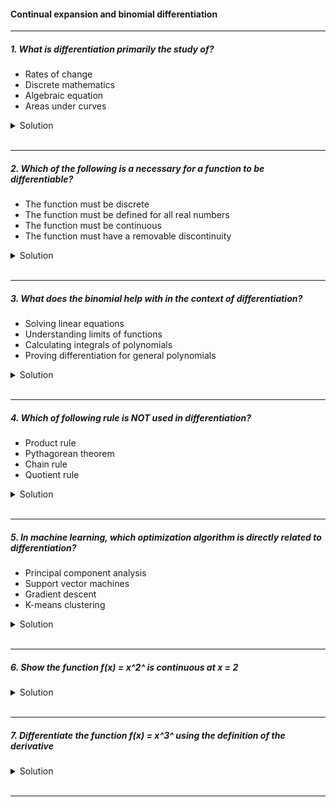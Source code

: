 #### Continual expansion and binomial differentiation

---

##### 1. What is differentiation primarily the study of?

- Rates of change
- Discrete mathematics
- Algebraic equation
- Areas under curves

<details>
  <summary>Solution</summary>

  </br>

Differentiation is primarily the study of:

✅ **Rates of change**

It deals with how a function changes at any given point, which is essential in understanding slopes of curves, velocity, acceleration, and many other applications in calculus.

</details>

</br>

---

##### 2. Which of the following is a necessary for a function to be differentiable?

- The function must be discrete
- The function must be defined for all real numbers
- The function must be continuous
- The function must have a removable discontinuity

<details>
  <summary>Solution</summary>

  </br>

Differentiation is primarily the study of:

✅ **Rates of change**

It deals with how a function changes at any given point, which is essential in understanding slopes of curves, velocity, acceleration, and many other applications in calculus.

</details>

</br>

---

##### 3. What does the binomial help with in the context of differentiation?

- Solving linear equations
- Understanding limits of functions
- Calculating integrals of polynomials
- Proving differentiation for general polynomials

<details>
  <summary>Solution</summary>

The correct answer is:

✅ **Understanding limits of functions**

In differentiation, the **binomial theorem** is often used to expand expressions, particularly when finding limits, such as in the **definition of a derivative** using first principles. It helps simplify terms when evaluating limits, especially in problems involving small increments (e.g., using the binomial expansion to approximate \((x + h)^n\) when finding derivatives).

  </br>

</details>

</br>

---

##### 4. Which of following rule is NOT used in differentiation?

- Product rule
- Pythagorean theorem
- Chain rule
- Quotient rule

<details>
  <summary>Solution</summary>

  </br>

The correct answer is:

❌ **Pythagorean theorem**

The **Pythagorean theorem** is a geometric principle related to right-angled triangles and is **not** used in differentiation.

The **Product rule**, **Chain rule**, and **Quotient rule** are all fundamental differentiation rules used to differentiate complex functions:

- **Product rule**: Used for differentiating the product of two functions.
- **Chain rule**: Used for differentiating composite functions.
- **Quotient rule**: Used for differentiating the quotient of two functions.

</details>

</br>

---

##### 5. In machine learning, which optimization algorithm is directly related to differentiation?

- Principal component analysis
- Support vector machines
- Gradient descent
- K-means clustering

<details>
  <summary>Solution</summary>

  </br>

The correct answer is:

✅ **Gradient descent**

**Gradient descent** is an optimization algorithm that relies on **differentiation** to minimize a function, often a loss function in machine learning. It uses the **gradient (derivative)** of the function to iteratively update model parameters in the direction of the steepest descent, helping to find the optimal solution.

</details>

</br>

---

##### 6. Show the function f(x) = x^2^ is continuous at x = 2

<details>
  <summary>Solution</summary>

  </br>

To show that the function \( f(x) = x^2 \) is continuous at \( x = 2 \), we use the **formal definition of continuity** at a point.

### A function \( f(x) \) is continuous at \( x = a \) if:

\[
\lim\_{x \to a} f(x) = f(a)
\]

#### Step 1: Check if \( f(x) \) is defined at \( x = 2 \)

Since \( f(x) = x^2 \) is a polynomial function, it is defined for all real numbers, including \( x = 2 \).
\[
f(2) = 2^2 = 4
\]

#### Step 2: Compute \( \lim\_{x \to 2} f(x) \)

We evaluate the limit:
\[
\lim*{x \to 2} x^2
\]
Since \( f(x) = x^2 \) is a polynomial, it is continuous everywhere, so we can directly substitute \( x = 2 \):
\[
\lim*{x \to 2} x^2 = 2^2 = 4
\]

#### Step 3: Compare the limit and function value

\[
\lim\_{x \to 2} f(x) = f(2) = 4
\]
Since the limit and the function value are equal, \( f(x) = x^2 \) is **continuous at \( x = 2 \)**.

✔ **Conclusion**: The function \( f(x) = x^2 \) is continuous at \( x = 2 \) because
lim~2->2~f(x) = f(2)

</details>

</br>

---

##### 7. Differentiate the function f(x) = x^3^ using the definition of the derivative

<details>
  <summary>Solution</summary>

  </br>

To differentiate the function \( f(x) = x^3 \) using the **definition of the derivative**, we use the **first principles formula**:

\[
f'(x) = \lim\_{h \to 0} \frac{f(x+h) - f(x)}{h}
\]

**Step 1: Substitute \( f(x) = x^3 \) into the formula**
\[
f'(x) = \lim\_{h \to 0} \frac{(x+h)^3 - x^3}{h}
\]

**Step 2: Expand \( (x+h)^3 \) using the Binomial Theorem**
\[
(x+h)^3 = x^3 + 3x^2h + 3xh^2 + h^3
\]

**Step 3: Substitute into the formula**
\[
f'(x) = \lim\_{h \to 0} \frac{x^3 + 3x^2h + 3xh^2 + h^3 - x^3}{h}
\]

Cancel \( x^3 \):

\[
f'(x) = \lim\_{h \to 0} \frac{3x^2h + 3xh^2 + h^3}{h}
\]

**Step 4: Factor out \( h \)**
\[
f'(x) = \lim\_{h \to 0} \frac{h(3x^2 + 3xh + h^2)}{h}
\]

Cancel \( h \):

\[
f'(x) = \lim\_{h \to 0} (3x^2 + 3xh + h^2)
\]

**Step 5: Evaluate the limit**
As \( h \to 0 \), the terms \( 3xh \) and \( h^2 \) approach 0:

\[
f'(x) = 3x^2
\]

**Final Answer**
\[
\boxed{f'(x) = 3x^2}
\]

Thus, the derivative of \( f(x) = x^3 \) using first principles is **\( 3x^2 \)**.

</details>

</br>

---
